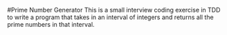 #Prime Number Generator
This is a small interview coding exercise in TDD to write a program that takes in an interval of integers and returns all the prime numbers in that interval. 